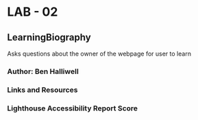# LAB - 02

## LearningBiography

Asks questions about the owner of the webpage for user to learn

### Author: Ben Halliwell

### Links and Resources

### Lighthouse Accessibility Report Score


